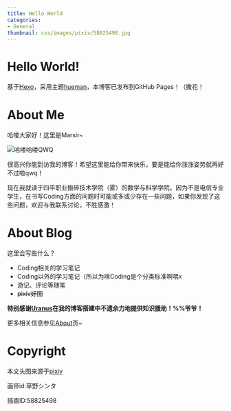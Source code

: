 ```yaml
---
title: Hello World
categories:
- General
thumbnail: css/images/pixiv/58825498.jpg
---
```

# Hello World!

基于[Hexo](https://github.com/hexojs/hexo)，采用主题[hueman](https://github.com/ppoffice/hexo-theme-hueman)，本博客已发布到GitHub Pages！（撒花！

# About Me

哈喽大家好！这里是Marsir~

![哈喽哈喽QWQ](https://i.loli.net/2021/05/27/JQbYC1lURSdk4Zt.jpg)

很高兴你能到访我的博客！希望这里能给你带来快乐，要是能给你涨涨姿势就再好不过啦qwq！

现在我就读于四平职业搬砖技术学院（雾）的数学与科学学院。因为不是电信专业学生，在书写Coding方面的问题时可能或多或少存在一些问题，如果你发现了这些问题，欢迎与我联系讨论，不胜感激！

# About Blog

这里会写些什么？

+ Coding相关的学习笔记
+ Coding以外的学习笔记（所以为啥Coding是个分类标准啊喂x
+ 游记、评论等随笔
+ ~~pixiv好图~~

**特别感谢[Uranus](http://shavi.team/uranusblog/)在我的博客搭建中不遗余力地提供知识援助！%%爷爷！**

更多相关信息参见[About](https://marsir04.github.io/about/)页~

# Copyright

本文头图来源于[pixiv](https://www.pixiv.net/)

画师id:草野シンタ

插画ID:58825498